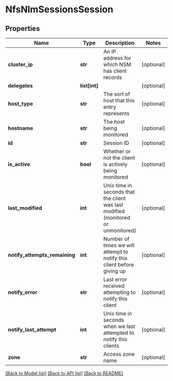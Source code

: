 # NfsNlmSessionsSession

## Properties
Name | Type | Description | Notes
------------ | ------------- | ------------- | -------------
**cluster_ip** | **str** | An IP address for which NSM has client records | [optional] 
**delegates** | **list[int]** |  | [optional] 
**host_type** | **str** | The sort of host that this entry represents | [optional] 
**hostname** | **str** | The host being monitored | [optional] 
**id** | **str** | Session ID | [optional] 
**is_active** | **bool** | Whether or not the client is actively being monitored | [optional] 
**last_modified** | **int** | Unix time in seconds that the client was last modified (monitored or unmonitored) | [optional] 
**notify_attempts_remaining** | **int** | Number of times we will attempt to notify this client before giving up | [optional] 
**notify_error** | **str** | Last error received attempting to notify this client | [optional] 
**notify_last_attempt** | **int** | Unix time in seconds when we last attempted to notify this clients | [optional] 
**zone** | **str** | Access zone name | [optional] 

[[Back to Model list]](../README.md#documentation-for-models) [[Back to API list]](../README.md#documentation-for-api-endpoints) [[Back to README]](../README.md)


